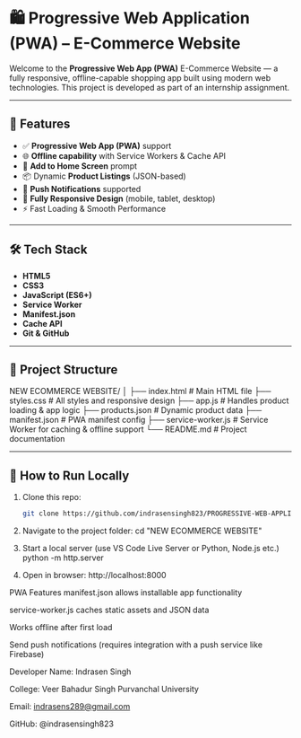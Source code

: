 # 🛍️ Progressive Web Application (PWA) – E-Commerce Website

Welcome to the **Progressive Web App (PWA)** E-Commerce Website — a fully responsive, offline-capable shopping app built using modern web technologies. This project is developed as part of an internship assignment.

---

## 🚀 Features

- ✅ **Progressive Web App (PWA)** support
- 🌐 **Offline capability** with Service Workers & Cache API
- 📲 **Add to Home Screen** prompt
- 📦 Dynamic **Product Listings** (JSON-based)
- 🔔 **Push Notifications** supported
- 📱 **Fully Responsive Design** (mobile, tablet, desktop)
- ⚡ Fast Loading & Smooth Performance

---

## 🛠️ Tech Stack

- **HTML5**  
- **CSS3**  
- **JavaScript (ES6+)**  
- **Service Worker**  
- **Manifest.json**  
- **Cache API**  
- **Git & GitHub**

---

## 📁 Project Structure

 NEW ECOMMERCE WEBSITE/
│
├── index.html # Main HTML file
├── styles.css # All styles and responsive design
├── app.js # Handles product loading & app logic
├── products.json # Dynamic product data
├── manifest.json # PWA manifest config
├── service-worker.js # Service Worker for caching & offline support
└── README.md # Project documentation


---

## 🔧 How to Run Locally

1. Clone this repo:

   ```bash
   git clone https://github.com/indrasensingh823/PROGRESSIVE-WEB-APPLICATION-PWA-.git

2. Navigate to the project folder:
  cd "NEW ECOMMERCE WEBSITE"

3. Start a local server (use VS Code Live Server or Python, Node.js etc.)
  python -m http.server

4. Open in browser:
   http://localhost:8000


PWA Features
manifest.json allows installable app functionality

service-worker.js caches static assets and JSON data

Works offline after first load

Send push notifications (requires integration with a push service like Firebase)


Developer
Name: Indrasen Singh

College: Veer Bahadur Singh Purvanchal University

Email: indrasens289@gmail.com

GitHub: @indrasensingh823

